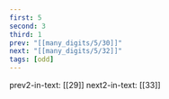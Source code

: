 ```yaml
---
first: 5
second: 3
third: 1
prev: "[[many_digits/5/30]]"
next: "[[many_digits/5/32]]"
tags: [odd]
---
```

prev2-in-text: [[29]]
next2-in-text: [[33]]
